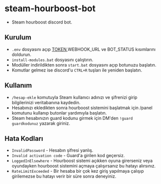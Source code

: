 # steam-hourboost-bot
- Steam hourboost discord bot.

## Kurulum
- `.env` dosyasını açıp [TOKEN](https://discord.com/developers/applications),WEBHOOK_URL ve BOT_STATUS kısımlarını doldurun.
- `install-modules.bat` dosyasını çalıştırın.
- Modüller indirildikten sonra `start.bat` dosyasını açıp botunuzu başlatın.
- Komutlar gelmez ise discord'u `CTRL+R` tuşları ile yeniden başlatın.

## Kullanım
- `/hesap-ekle` komutuyla Steam kullanıcı adınızı ve şifrenizi girip bilgilerinizi veritabanına kaydedin.
- Hesabınızı ekledikten sonra hourboost sistemini başlatmak için /panel komutunu kullanıp butonlar yardımıyla başlatın.
- Steam hesabınızın guard kodunu girmek için DM'den `!guard guardkodunuz` yazarak giriniz.

## Hata Kodları
- `InvalidPassword` - Hesabın şifresi yanlış.
- `Invalid activation code` - Guard'a girilen kod geçersiz.
- `LoggedInElsewhere` - Hourboost sistemi açıkken oyuna girerseniz veya oyundayken hourboost sistemini açmaya çalışırsanız bu hatayı alırsınız.
- `RateLimitExceeded` - Bir hesaba bir çok kez giriş yapılmaya çalışıp girilemezse bu hatayı verir bir süre sonra deneyiniz.
